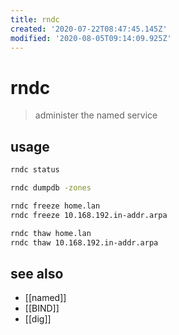 ```yaml
---
title: rndc
created: '2020-07-22T08:47:45.145Z'
modified: '2020-08-05T09:14:09.925Z'
---
```


# rndc

> administer the named service

## usage
```sh
rndc status

rndc dumpdb -zones

rndc freeze home.lan
rndc freeze 10.168.192.in-addr.arpa

rndc thaw home.lan
rndc thaw 10.168.192.in-addr.arpa
```

## see also
- [[named]]
- [[BIND]]
- [[dig]]

